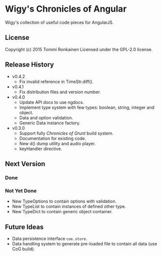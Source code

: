 # Wigy's Chronicles of Angular

Wigy's collection of useful code pieces for AngularJS.

## License

Copyright (c) 2015 Tommi Ronkainen
Licensed under the GPL-2.0 license.

## Release History

* v0.4.2
    - Fix invalid reference in TimeStr.diff().
* v0.4.1
    - Fix distribution files and version number.
* v0.4.0
    - Update API docs to use ngdocs.
    - Implement type system with few types: boolean, string, integer and object.
    - Data and option validation.
    - Generic Data instance factory.
* v0.3.0
    - Support fully *Chronicles of Grunt* build system.
    - Documentation for existing code.
    - New d() dump utility and audio player.
    - keyHandler directive.

## Next Version

### Done

### Not Yet Done

* New TypeOptions to contain options with validation.
* New TypeList to contain instances of defined other type.
* New TypeDict to contain generic object container.

## Future Ideas

* Data persistence interface `coe.store`.
* Data handling system to generate pre-loaded file to contain all data (use CoG build).